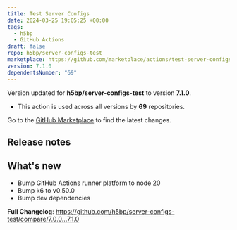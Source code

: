 ```yaml
---
title: Test Server Configs
date: 2024-03-25 19:05:25 +00:00
tags:
  - h5bp
  - GitHub Actions
draft: false
repo: h5bp/server-configs-test
marketplace: https://github.com/marketplace/actions/test-server-configs
version: 7.1.0
dependentsNumber: "69"
---
```



Version updated for **h5bp/server-configs-test** to version **7.1.0**.
- This action is used across all versions by **69** repositories.

Go to the [GitHub Marketplace](https://github.com/marketplace/actions/test-server-configs) to find the latest changes.

## Release notes

## What's new

* Bump GitHub Actions runner platform to node 20
* Bump k6 to v0.50.0
* Bump dev dependencies

**Full Changelog**: https://github.com/h5bp/server-configs-test/compare/7.0.0...7.1.0

